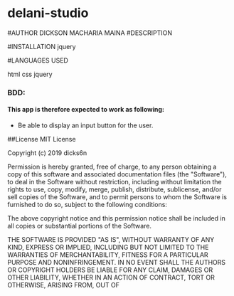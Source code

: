 # delani-studio
#AUTHOR
DICKSON MACHARIA MAINA
#DESCRIPTION

#INSTALLATION
jquery

#LANGUAGES USED

html
css
jquery

### BDD:
#### This app is therefore expected to work as following:
* Be able to display an input button for the user.



##License
MIT License

Copyright (c) 2019 dicks6n

Permission is hereby granted, free of charge, to any person obtaining a copy
of this software and associated documentation files (the "Software"), to deal
in the Software without restriction, including without limitation the rights
to use, copy, modify, merge, publish, distribute, sublicense, and/or sell
copies of the Software, and to permit persons to whom the Software is
furnished to do so, subject to the following conditions:

The above copyright notice and this permission notice shall be included in all
copies or substantial portions of the Software.

THE SOFTWARE IS PROVIDED "AS IS", WITHOUT WARRANTY OF ANY KIND, EXPRESS OR
IMPLIED, INCLUDING BUT NOT LIMITED TO THE WARRANTIES OF MERCHANTABILITY,
FITNESS FOR A PARTICULAR PURPOSE AND NONINFRINGEMENT. IN NO EVENT SHALL THE
AUTHORS OR COPYRIGHT HOLDERS BE LIABLE FOR ANY CLAIM, DAMAGES OR OTHER
LIABILITY, WHETHER IN AN ACTION OF CONTRACT, TORT OR OTHERWISE, ARISING FROM,
OUT OF
